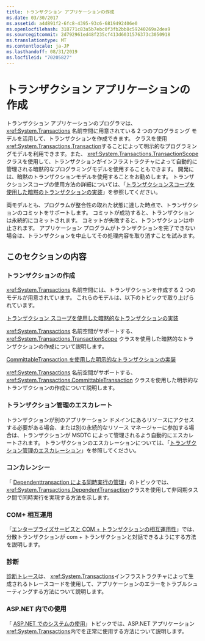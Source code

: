 ```yaml
---
title: トランザクション アプリケーションの作成
ms.date: 03/30/2017
ms.assetid: a4d891f2-6fc8-4395-93c6-6819492406e0
ms.openlocfilehash: 318771c83a5b7ebc0f3fb2bb8c59240269a2dea9
ms.sourcegitcommit: 2d792961ed48f235cf413d6031576373c3050918
ms.translationtype: MT
ms.contentlocale: ja-JP
ms.lasthandoff: 08/31/2019
ms.locfileid: "70205827"
---
```

# <a name="writing-a-transactional-application"></a>トランザクション アプリケーションの作成
トランザクション アプリケーションのプログラマは、<xref:System.Transactions> 名前空間に用意されている 2 つのプログラミング モデルを活用して、トランザクションを作成できます。 クラスを使用<xref:System.Transactions.Transaction>することによって明示的なプログラミングモデルを利用できます。また、 <xref:System.Transactions.TransactionScope>クラスを使用して、トランザクションがインフラストラクチャによって自動的に管理される暗黙的なプログラミングモデルを使用することもできます。 開発には、暗黙のトランザクションモデルを使用することをお勧めします。 トランザクションスコープの使用方法の詳細については、「[トランザクションスコープを使用した暗黙のトランザクションの実装](implementing-an-implicit-transaction-using-transaction-scope.md)」を参照してください。  
  
 両モデルとも、プログラムが整合性の取れた状態に達した時点で、トランザクションのコミットをサポートします。 コミットが成功すると、トランザクションは永続的にコミットされます。 コミットが失敗すると、トランザクションは中止されます。 アプリケーション プログラムがトランザクションを完了できない場合は、トランザクションを中止してその処理内容を取り消すことを試みます。  
  
## <a name="in-this-section"></a>このセクションの内容  
  
### <a name="creating-a-transaction"></a>トランザクションの作成  
 <xref:System.Transactions> 名前空間には、トランザクションを作成する 2 つのモデルが用意されています。 これらのモデルは、以下のトピックで取り上げられています。  
  
 [トランザクション スコープを使用した暗黙的なトランザクションの実装](implementing-an-implicit-transaction-using-transaction-scope.md)  
  
 <xref:System.Transactions> 名前空間がサポートする、<xref:System.Transactions.TransactionScope> クラスを使用した暗黙的なトランザクションの作成について説明します。  
  
 [CommittableTransaction を使用した明示的なトランザクションの実装](implementing-an-explicit-transaction-using-committabletransaction.md)  
  
 <xref:System.Transactions> 名前空間がサポートする、<xref:System.Transactions.CommittableTransaction> クラスを使用した明示的なトランザクションの作成について説明します。  
  
### <a name="escalating-transaction-management"></a>トランザクション管理のエスカレート  
 トランザクションが別のアプリケーション ドメインにあるリソースにアクセスする必要がある場合、または別の永続的なリソース マネージャーに参加する場合は、トランザクションが MSDTC によって管理されるよう自動的にエスカレートされます。 トランザクションのエスカレーションについては、「[トランザクション管理のエスカレーション](transaction-management-escalation.md)」を参照してください。  
  
### <a name="concurrency"></a>コンカレンシー  
 「 [Dependenttransaction による同時実行の管理](managing-concurrency-with-dependenttransaction.md)」のトピックでは、 <xref:System.Transactions.DependentTransaction>クラスを使用して非同期タスク間で同時実行を実現する方法を示します。  
  
### <a name="com-interop"></a>COM+ 相互運用  
 「[エンタープライズサービスと COM + トランザクションの相互運用性](interoperability-with-enterprise-services-and-com-transactions.md)」では、分散トランザクションが com + トランザクションと対話できるようにする方法を説明します。  
  
### <a name="diagnostics"></a>診断  
 [診断トレース](diagnostic-traces.md)は、 <xref:System.Transactions>インフラストラクチャによって生成されるトレースコードを使用して、アプリケーションのエラーをトラブルシューティングする方法について説明します。  
  
### <a name="working-within-aspnet"></a>ASP.NET 内での使用  
 「 [ASP.NET でのシステムの使用](using-system-transactions-in-aspnet.md)」トピックでは、ASP.NET アプリケーション<xref:System.Transactions>内でを正常に使用する方法について説明します。
